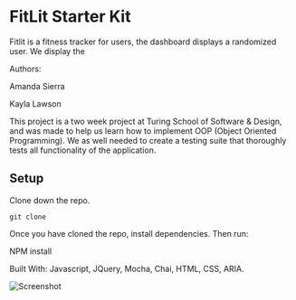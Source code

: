 # FitLit Starter Kit

Fitlit is a fitness tracker for users, the dashboard displays a randomized user. We display the  

Authors: 

Amanda Sierra 

Kayla Lawson

This project is a two week project at Turing School of Software & Design, and was made to help us learn how to implement OOP (Object Oriented Programming). We as well needed to create a testing suite that thoroughly tests all functionality of the application.

## Setup

Clone down the repo.

``git clone``

Once you have cloned the repo, install dependencies. Then run:

NPM install

Built With:
Javascript,
JQuery,
Mocha,
Chai,
HTML,
CSS, 
ARIA.

![Screenshot](https://github.com/Asilo5/fitlit-starter-kit/blob/master/fitlit.gif)
